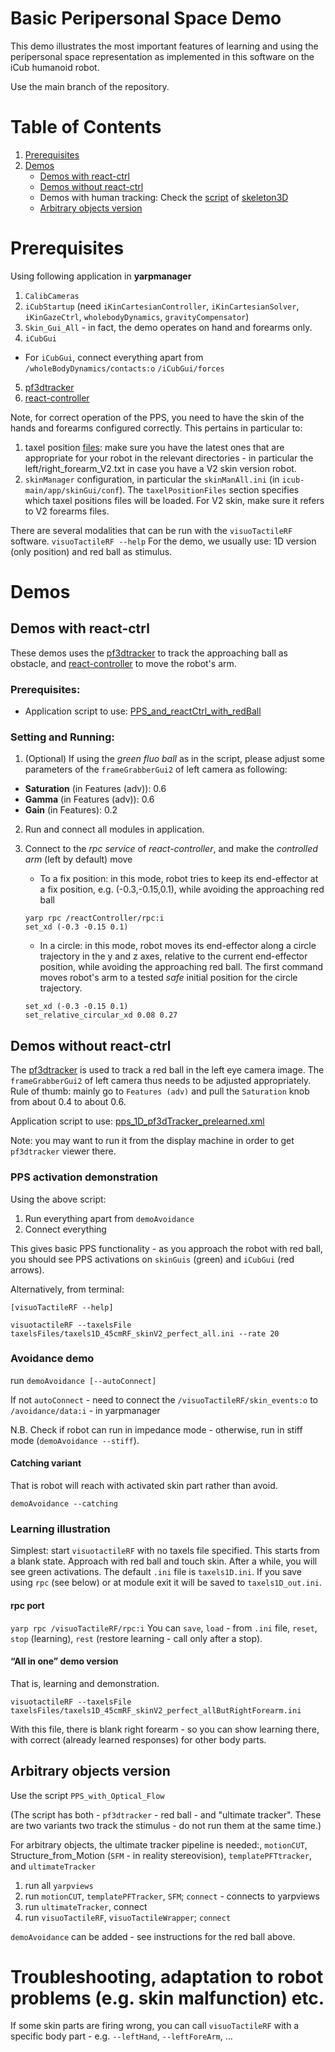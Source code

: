 Basic Peripersonal Space Demo
=================
This demo illustrates the most important features of learning and using the peripersonal space representation as implemented in this software on the iCub humanoid robot.

Use the main branch of the repository. 
# Table of Contents
1. [Prerequisites](#prerequisites)  
2. [Demos](#demos)
	- [Demos with react-ctrl](#demos-with-react-ctrl)
	- [Demos without react-ctrl](#demos-without-react-ctrl)
	- Demos with human tracking: Check the [script](https://github.com/robotology/skeleton3D/blob/master/app/script/PPS_modulation_iCub_skeleton3D.xml) of [skeleton3D](https://github.com/robotology/skeleton3D) 
	- [Arbitrary objects version](#arbitrary-objects-version)


# Prerequisites
Using following application in **yarpmanager**
1. `CalibCameras`
2. `iCubStartup` (need `iKinCartesianController`, `iKinCartesianSolver`,  `iKinGazeCtrl`, `wholebodyDynamics`, `gravityCompensator`)
3. `Skin_Gui_All` - in fact, the demo operates on hand and forearms only.
4. `iCubGui`
  * For `iCubGui`, connect everything apart from `/wholeBodyDynamics/contacts:o` `/iCubGui/forces`
5. [pf3dtracker](https://github.com/robotology/icub-basic-demos/tree/master/pf3dTracker)
6. [react-controller](https://github.com/robotology/react-control)

Note, for correct operation of the PPS, you need to have the skin of the hands and forearms configured correctly. This pertains in particular to:
 1. taxel position [files](https://github.com/robotology/icub-main/tree/master/app/skinGui/conf/positions): make sure you have the latest ones that are appropriate for your robot in the relevant directories - in particular the left/right_forearm_V2.txt in case you have a V2 skin version robot.
 2. `skinManager` configuration, in particular the `skinManAll.ini` (in `icub-main/app/skinGui/conf`). The `taxelPositionFiles` section specifies which taxel positions files will be loaded. For V2 skin, make sure it refers to V2 forearms files.

There are several modalities that can be run with the `visuoTactileRF` software.
`visuoTactileRF --help`
For the demo, we usually use: 1D version (only position) and red ball as stimulus. 

# Demos

## Demos with react-ctrl
These demos uses the [pf3dtracker](https://github.com/robotology/icub-basic-demos/tree/master/pf3dTracker) to track the approaching ball as obstacle, and [react-controller](https://github.com/robotology/react-control) to move the robot's arm.

### Prerequisites:
- Application script to use: [PPS_and_reactCtrl_with_redBall](https://github.com/robotology/peripersonal-space/blob/master/app/scripts/ppsAndReactControl_icub_redBall.xml)

### Setting and Running:
1. (Optional) If using the *green fluo ball* as in the script, please adjust some parameters of the `frameGrabberGui2` of left camera as following:
- **Saturation** (in Features (adv)): 0.6
- **Gamma** (in Features (adv)): 0.6
- **Gain** (in Features): 0.2

2. Run and connect all modules in application.

3. Connect to the *rpc service* of *react-controller*, and make the *controlled arm* (left by default) move 
	- To a fix position: in this mode, robot tries to keep its end-effector at a fix position, e.g. (-0.3,-0.15,0.1), while avoiding the approaching red ball
	```
	yarp rpc /reactController/rpc:i  
	set_xd (-0.3 -0.15 0.1)
	```
	- In a circle: in this mode, robot moves its end-effector along a circle trajectory in the y and z axes, relative to the current end-effector position, while avoiding the approaching red ball. The first command moves robot's arm to a tested *safe* initial position for the circle trajectory.
	```
	set_xd (-0.3 -0.15 0.1)
	set_relative_circular_xd 0.08 0.27
	```
		

## Demos without react-ctrl

The [pf3dtracker](https://github.com/robotology/icub-basic-demos/tree/master/pf3dTracker) is used to track a red ball in the left eye camera image. 
The `frameGrabberGui2` of left camera thus needs to be adjusted appropriately. Rule of thumb: mainly go to `Features (adv)` and pull the `Saturation` knob from about 0.4 to about 0.6.

Application script to use: [pps_1D_pf3dTracker_prelearned.xml](https://github.com/robotology/peripersonal-space/tree/master/app/scripts/pps_1D_pf3dTracker_prelearned.xml)

Note: you may want to run it from the display machine in order to get `pf3dtracker` viewer there. 

### PPS activation demonstration

Using the above script:

1. Run everything apart from `demoAvoidance`
2. Connect everything 

This gives basic PPS functionality - as you approach the robot with red ball, you should see PPS activations on `skinGuis` (green) and `iCubGui` (red arrows).

Alternatively, from terminal: 

```[visuoTactileRF --help]```

```visuotactileRF --taxelsFile taxelsFiles/taxels1D_45cmRF_skinV2_perfect_all.ini --rate 20```

### Avoidance demo

run `demoAvoidance [--autoConnect]`

If not `autoConnect` - need to connect the `/visuoTactileRF/skin_events:o` to `/avoidance/data:i`  - in yarpmanager

N.B. Check if robot can run in impedance mode - otherwise, run in stiff mode (`demoAvoidance --stiff`).

#### Catching variant 
That is robot will reach with activated skin part rather than avoid.

`demoAvoidance --catching`

### Learning illustration

Simplest: start `visuotactileRF` with no taxels file specified. This starts from a blank state. 
Approach with red ball and touch skin. After a while, you will see green activations.
The default `.ini` file is `taxels1D.ini`.  If you save using `rpc` (see below) or at module exit it will be saved to `taxels1D_out.ini`.

#### rpc port

`yarp rpc /visuoTactileRF/rpc:i`
You can `save`, `load` - from `.ini` file, `reset`, `stop` (learning), `rest` (restore learning - call only after a stop).

#### “All in one” demo version
That is, learning and demonstration.

`visuotactileRF --taxelsFile taxelsFiles/taxels1D_45cmRF_skinV2_perfect_allButRightForearm.ini`

With this file, there is blank right forearm - so you can show learning there, with correct (already learned responses) for other body parts.

## Arbitrary objects version

Use the script `PPS_with_Optical_Flow` 

(The script has both - `pf3dtracker` - red ball - and "ultimate tracker". These are two variants two track the stimulus - do not run them at the same time.)

For arbitrary objects, the ultimate tracker pipeline is needed:, `motionCUT`, Structure_from_Motion (`SFM` - in reality stereovision), `templatePFTtracker`, and `ultimateTracker` 

1. run all `yarpviews`
2. run `motionCUT`, `templatePFTracker`, `SFM`; `connect` - connects to yarpviews
3. run `ultimateTracker`, connect
4. run `visuoTactileRF`, `visuoTactileWrapper`; `connect`

`demoAvoidance` can be added - see instructions for the red ball above.

# Troubleshooting, adaptation to robot problems (e.g. skin malfunction) etc.

If some skin parts are firing wrong, you can call `visuoTactileRF` with a specific body part - e.g. `--leftHand`, `--leftForeArm`, …
